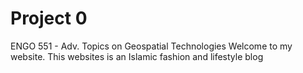 # Project 0

ENGO 551 - Adv. Topics on Geospatial Technologies
Welcome to my website. This websites is an Islamic fashion and lifestyle blog